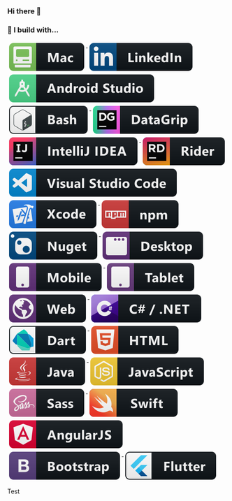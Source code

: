 ### Hi there 👋

### 🚧 I build with...

<p>
  <a href="/">
    <img src="https://github.com/MikeCodesDotNET/ColoredBadges/blob/4a38660afb7be89a6032218589b4454a1285c7f8/svg/devices/mac.svg" alt="Mac" style="vertical-align:top; margin:4px">
  </a>
  
  
  <a href="/">
    <img src="https://github.com/MikeCodesDotNET/ColoredBadges/blob/4a38660afb7be89a6032218589b4454a1285c7f8/svg/social/linkedin.svg" alt="LinkedIn" style="vertical-align:top; margin:4px">
  </a>

  
  
  <a href="/">
    <img src="https://github.com/MikeCodesDotNET/ColoredBadges/blob/4a38660afb7be89a6032218589b4454a1285c7f8/svg/dev/tools/android_studio.svg" alt="AS" style="vertical-align:top; margin:4px">
  </a>
  
  
  <a href="/">
    <img src="https://github.com/MikeCodesDotNET/ColoredBadges/blob/4a38660afb7be89a6032218589b4454a1285c7f8/svg/dev/tools/bash.svg" alt="Bash" style="vertical-align:top; margin:4px">
  </a>
  
  
  <a href="/">
    <img src="https://github.com/MikeCodesDotNET/ColoredBadges/blob/4a38660afb7be89a6032218589b4454a1285c7f8/svg/dev/tools/jetbrains_datagrip.svg" alt="Data Grip" style="vertical-align:top; margin:4px">
  </a>
  
  
  <a href="/">
    <img src="https://github.com/MikeCodesDotNET/ColoredBadges/blob/4a38660afb7be89a6032218589b4454a1285c7f8/svg/dev/tools/jetbrains_intellij.svg" alt="Intellij" style="vertical-align:top; margin:4px">
  </a>
  
  
  <a href="/">
    <img src="https://github.com/MikeCodesDotNET/ColoredBadges/blob/4a38660afb7be89a6032218589b4454a1285c7f8/svg/dev/tools/jetbrains_rider.svg" alt="Rider" style="vertical-align:top; margin:4px">
  </a>
  
  
  <a href="/">
    <img src="https://github.com/MikeCodesDotNET/ColoredBadges/blob/4a38660afb7be89a6032218589b4454a1285c7f8/svg/dev/tools/visualstudio_code.svg" alt="VSC" style="vertical-align:top; margin:4px">
  </a>  
  
  <a href="/">
    <img src="https://github.com/MikeCodesDotNET/ColoredBadges/blob/4a38660afb7be89a6032218589b4454a1285c7f8/svg/dev/tools/xcode.svg" alt="XCode" style="vertical-align:top; margin:4px">
  </a>
    
  
  <a href="/">
    <img src="https://github.com/MikeCodesDotNET/ColoredBadges/blob/4a38660afb7be89a6032218589b4454a1285c7f8/svg/dev/services/npm.svg" alt="NPM" style="vertical-align:top; margin:4px">
  </a>
    
  
  <a href="/">
    <img src="https://github.com/MikeCodesDotNET/ColoredBadges/blob/4a38660afb7be89a6032218589b4454a1285c7f8/svg/dev/services/nuget.svg" alt="Nuget" style="vertical-align:top; margin:4px">
  </a>
    
  
  <a href="/">
    <img src="https://github.com/MikeCodesDotNET/ColoredBadges/blob/4a38660afb7be89a6032218589b4454a1285c7f8/svg/dev/misc/desktop.svg" alt="Desktop" style="vertical-align:top; margin:4px">
  </a>
  
  
  
  <a href="/">
    <img src="https://github.com/MikeCodesDotNET/ColoredBadges/blob/4a38660afb7be89a6032218589b4454a1285c7f8/svg/dev/misc/mobile.svg" alt="Mobile" style="vertical-align:top; margin:4px">
  </a>
  
  
  <a href="/">
    <img src="https://github.com/MikeCodesDotNET/ColoredBadges/blob/4a38660afb7be89a6032218589b4454a1285c7f8/svg/dev/misc/tablet.svg" alt="Tablet" style="vertical-align:top; margin:4px">
  </a>
  
  
  <a href="/">
    <img src="https://github.com/MikeCodesDotNET/ColoredBadges/blob/4a38660afb7be89a6032218589b4454a1285c7f8/svg/dev/misc/web.svg" alt="Web" style="vertical-align:top; margin:4px">
  </a>
  
  
  <a href="/">
    <img src="https://github.com/MikeCodesDotNET/ColoredBadges/blob/4a38660afb7be89a6032218589b4454a1285c7f8/svg/dev/languages/csharp_dotnet.svg" alt="C#" style="vertical-align:top; margin:4px">
  </a>
  
  
  <a href="/">
    <img src="https://github.com/MikeCodesDotNET/ColoredBadges/blob/4a38660afb7be89a6032218589b4454a1285c7f8/svg/dev/languages/dart_colour.svg" alt="Dart" style="vertical-align:top; margin:4px">
  </a>
  
  
  <a href="/">
    <img src="https://github.com/MikeCodesDotNET/ColoredBadges/blob/4a38660afb7be89a6032218589b4454a1285c7f8/svg/dev/languages/html.svg" alt="HTML5" style="vertical-align:top; margin:4px">
  </a>
  
  <a href="/">
    <img src="https://github.com/MikeCodesDotNET/ColoredBadges/blob/4a38660afb7be89a6032218589b4454a1285c7f8/svg/dev/languages/java.svg" alt="Java" style="vertical-align:top; margin:4px">
  </a>
  
  <a href="/">
    <img src="https://github.com/MikeCodesDotNET/ColoredBadges/blob/4a38660afb7be89a6032218589b4454a1285c7f8/svg/dev/languages/js.svg" alt="JS" style="vertical-align:top; margin:4px">
  </a>
  
  <a href="/">
    <img src="https://github.com/MikeCodesDotNET/ColoredBadges/blob/4a38660afb7be89a6032218589b4454a1285c7f8/svg/dev/languages/sass.svg" alt="SASS" style="vertical-align:top; margin:4px">
  </a>
  
  <a href="/">
    <img src="https://github.com/MikeCodesDotNET/ColoredBadges/blob/4a38660afb7be89a6032218589b4454a1285c7f8/svg/dev/languages/swift.svg" alt="swift" style="vertical-align:top; margin:4px">
  </a>
  
  <a href="/">
    <img src="https://github.com/MikeCodesDotNET/ColoredBadges/blob/4a38660afb7be89a6032218589b4454a1285c7f8/svg/dev/frameworks/angular.svg" alt="Angular" style="vertical-align:top; margin:4px">
  </a>
  
  <a href="/">
    <img src="https://github.com/MikeCodesDotNET/ColoredBadges/blob/4a38660afb7be89a6032218589b4454a1285c7f8/svg/dev/frameworks/bootstrap.svg" alt="Bootstrap" style="vertical-align:top; margin:4px">
  </a>
  
  <a href="/">
    <img src="https://github.com/MikeCodesDotNET/ColoredBadges/blob/4a38660afb7be89a6032218589b4454a1285c7f8/svg/dev/frameworks/flutter.svg" alt="Flutter" style="vertical-align:top; margin:4px">
  </a>
</p>

<!--
**CarlosVallsCiscar/CarlosVallsCiscar** is a ✨ _special_ ✨ repository because its `README.md` (this file) appears on your GitHub profile.

Here are some ideas to get you started:

- 🔭 I’m currently working on ...
- 🌱 I’m currently learning ...
- 👯 I’m looking to collaborate on ...
- 🤔 I’m looking for help with ...
- 💬 Ask me about ...
- 📫 How to reach me: ...
- 😄 Pronouns: ...
- ⚡ Fun fact: ...
-->

Test
